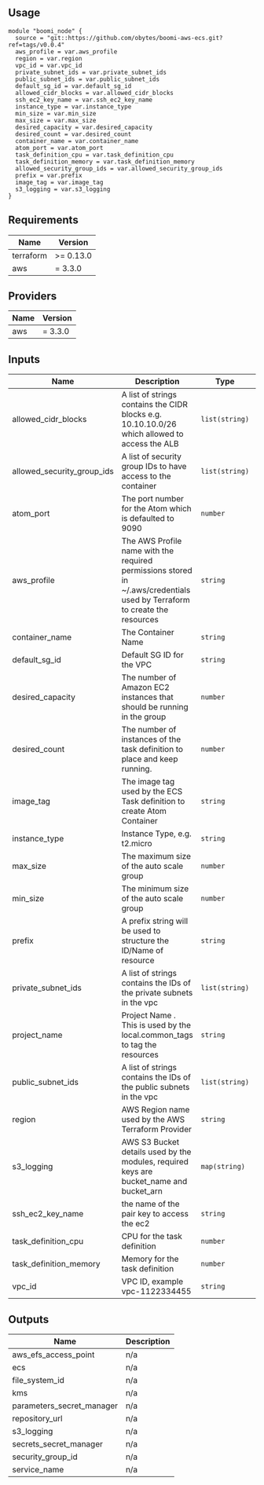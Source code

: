 ## Usage 
```hcl
module "boomi_node" {
  source = "git::https://github.com/obytes/boomi-aws-ecs.git?ref=tags/v0.0.4"
  aws_profile = var.aws_profile
  region = var.region
  vpc_id = var.vpc_id
  private_subnet_ids = var.private_subnet_ids
  public_subnet_ids = var.public_subnet_ids
  default_sg_id = var.default_sg_id
  allowed_cidr_blocks = var.allowed_cidr_blocks
  ssh_ec2_key_name = var.ssh_ec2_key_name
  instance_type = var.instance_type
  min_size = var.min_size
  max_size = var.max_size
  desired_capacity = var.desired_capacity
  desired_count = var.desired_count
  container_name = var.container_name
  atom_port = var.atom_port
  task_definition_cpu = var.task_definition_cpu
  task_definition_memory = var.task_definition_memory
  allowed_security_group_ids = var.allowed_security_group_ids
  prefix = var.prefix
  image_tag = var.image_tag
  s3_logging = var.s3_logging
}
```

## Requirements

| Name | Version |
|------|---------|
| terraform | >= 0.13.0 |
| aws | = 3.3.0 |

## Providers

| Name | Version |
|------|---------|
| aws | = 3.3.0 |

## Inputs

| Name | Description | Type | Default | Required |
|------|-------------|------|---------|:--------:|
| allowed\_cidr\_blocks | A list of strings contains the CIDR blocks e.g. 10.10.10.0/26 which allowed to access the ALB | `list(string)` | n/a | yes |
| allowed\_security\_group\_ids | A list of security group IDs to have access to the container | `list(string)` | `[]` | no |
| atom\_port | The port number for the Atom which is defaulted to 9090 | `number` | `9090` | no |
| aws\_profile | The AWS Profile name with the required permissions stored in ~/.aws/credentials used by Terraform to create the resources | `string` | n/a | yes |
| container\_name | The Container Name | `string` | `"atom_node"` | no |
| default\_sg\_id | Default SG ID for the VPC | `string` | n/a | yes |
| desired\_capacity | The number of Amazon EC2 instances that should be running in the group | `number` | n/a | yes |
| desired\_count | The number of instances of the task definition to place and keep running. | `number` | n/a | yes |
| image\_tag | The image tag used by the ECS Task definition to create Atom Container | `string` | `"latest"` | no |
| instance\_type | Instance Type, e.g. t2.micro | `string` | n/a | yes |
| max\_size | The maximum size of the auto scale group | `number` | n/a | yes |
| min\_size | The minimum size of the auto scale group | `number` | n/a | yes |
| prefix | A prefix string will be used to structure the ID/Name of resource | `string` | n/a | yes |
| private\_subnet\_ids | A list of strings contains the IDs of the private subnets in the vpc | `list(string)` | n/a | yes |
| project\_name | Project Name . This is used by the local.common\_tags to tag the resources | `string` | `"boomi"` | no |
| public\_subnet\_ids | A list of strings contains the IDs of the public subnets in the vpc | `list(string)` | n/a | yes |
| region | AWS Region name used by the AWS Terraform Provider | `string` | n/a | yes |
| s3\_logging | AWS S3 Bucket details used by the modules, required keys are bucket\_name and bucket\_arn | `map(string)` | n/a | yes |
| ssh\_ec2\_key\_name | the name of the pair key to access the ec2 | `string` | n/a | yes |
| task\_definition\_cpu | CPU for the task definition | `number` | `256` | no |
| task\_definition\_memory | Memory for the task definition | `number` | `512` | no |
| vpc\_id | VPC ID, example vpc-1122334455 | `string` | n/a | yes |

## Outputs

| Name | Description |
|------|-------------|
| aws\_efs\_access\_point | n/a |
| ecs | n/a |
| file\_system\_id | n/a |
| kms | n/a |
| parameters\_secret\_manager | n/a |
| repository\_url | n/a |
| s3\_logging | n/a |
| secrets\_secret\_manager | n/a |
| security\_group\_id | n/a |
| service\_name | n/a |


